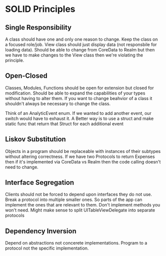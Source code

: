 # SOLID Principles

## Single Responsibility

A class should have one and only one reason to change. Keep the class on a focused role/job. View class should just display data (not responsbile for loading data). Should be able to change from CoreData to Realm but then we have to make changes to the View class then we're violating the principle.

## Open-Closed

Classes, Modules, Functions should be open for extension but closed for modification. Should be able to expand the capabilities of your types without having to alter them. If you want to change beahvior of a class it shouldn't always be necessary to change the class.

Think of an AnalyticEvent enum. If we wanted to add another event, our switch would have to exhaust it. A Better way is to use a struct and make static func that return that Struct for each additional event

## Liskov Substitution

Objects in a program should be replaceable with instances of their subtypes without altering correctness. If we have two Protocols to return Expenses then if it's implemented via CoreData vs Realm then the code calling doesn't need to change.

## Interface Segregation

Clients should not be forced to depend upon interfaces they do not use. Break a protocol into multiple smaller ones. So parts of the app can implement the ones that are relevant to them. Don't implement methods you won't need. Might make sense to split UITableViewDelegate into separate protocols

## Dependency Inversion

Depend on abstractions not concerete implementations. Program to a protocol not the specific implementation.